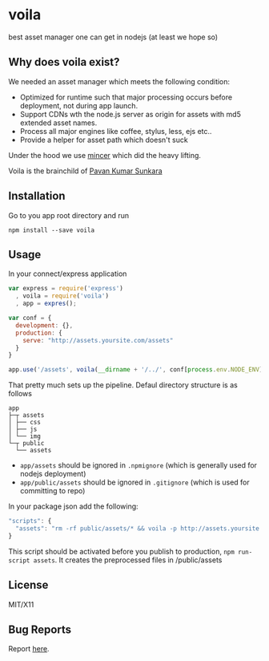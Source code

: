 # voila

best asset manager one can get in nodejs (at least we hope so)

## Why does voila exist?

We needed an asset manager which meets the following condition:

* Optimized for runtime such that major processing occurs before deployment, not during app launch.
* Support CDNs wth the node.js server as origin for assets with md5 extended asset names.
* Process all major engines like coffee, stylus, less, ejs etc..
* Provide a helper for asset path which doesn't suck

Under the hood we use [mincer](http://nodeca.github.com/mincer) which did the heavy lifting.

Voila is the brainchild of [Pavan Kumar Sunkara](https://github.com/pksunkara)

## Installation

Go to you app root directory and run

```
npm install --save voila
```

## Usage

In your connect/express application

```js
var express = require('express')
  , voila = require('voila')
  , app = expres();

var conf = {
  development: {},
  production: {
    serve: "http://assets.yoursite.com/assets"
  }
}

app.use('/assets', voila(__dirname + '/../', conf[process.env.NODE_ENV])
```

That pretty much sets up the pipeline. Defaul directory structure is as follows

```
app
├─┬ assets
│ ├── css
│ ├── js
│ └── img
└─┬ public
  └── assets
```

* `app/assets` should be ignored in `.npmignore` (which is generally used for nodejs deployment)
* `app/public/assets` should be ignored in `.gitignore` (which is used for committing to repo)

In your package json add the following:

```js
"scripts": {
  "assets": "rm -rf public/assets/* && voila -p http://assets.yoursite.com/assets"
}
```

This script should be activated before you publish to production, `npm run-script assets`. It creates the preprocessed files in /public/assets

## License
MIT/X11

## Bug Reports
Report [here](http://github.com/scottyio/voila/issues).
